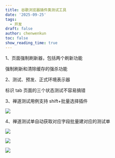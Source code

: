 ```yaml
---
title: 谷歌浏览器插件类测试工具
date: '2025-09-25'
tags:
  - 开发
draft: false
author: chenwenkun
toc: false
show_reading_time: true
---
```

1、页面强制刷新器，包括两个刷新功能

强制刷新和清除缓存的强杀功能

2、测试、预发、正式环境表示器

标识 tab 页面的三个状态测试不容易搞错

3、禅道测试用例支持 shift+批量选择插件

![](https://prod-files-secure.s3.us-west-2.amazonaws.com/c205fb54-92b2-4987-8be3-972b67d27acc/7ca8990d-2ef0-4ad6-8256-c807dbb8b3d5/image.png?X-Amz-Algorithm=AWS4-HMAC-SHA256&X-Amz-Content-Sha256=UNSIGNED-PAYLOAD&X-Amz-Credential=ASIAZI2LB4662HEAWMKV%2F20251010%2Fus-west-2%2Fs3%2Faws4_request&X-Amz-Date=20251010T122135Z&X-Amz-Expires=3600&X-Amz-Security-Token=IQoJb3JpZ2luX2VjEFQaCXVzLXdlc3QtMiJHMEUCIQDqjxrwKbAbB3vwRYOVFi9sNjCrfkIxr6FnnLhA00jJRwIgD%2B%2Bi6lSyRIajRJGKDo9jYoWvkKAyIR8O5Opvs%2Fnlhs8qiAQI7f%2F%2F%2F%2F%2F%2F%2F%2F%2F%2FARAAGgw2Mzc0MjMxODM4MDUiDOw8p%2FYRyIocP4kyJSrcA8P3qyMoH7et%2B1DXmjXzrtqezzRXkrmcv%2B%2Fh3YU2NHZSSyAnLaiejDMTsa6Cn%2BN8%2BT2YNS5a%2BRlahJcmfbGs8bKcMmqAfb%2BuxuFNPQunMQgUt2PvEDOgMv92gFHVKR0aM0FlslQHKT3%2B0AQILWX62jJkRv7wUmYEezEhz%2FmkqG%2BtPNVm1qmKh7D3dtQGdhUaC%2BJq6Fc%2FFLWyyiARriBV1jKJe%2B266SITyNaWXqoSbtTgIm2ViaUOOnSbXV9WbBJ5YA59rZAXu1TPBKOcB6iM4NponeJBAo0hLHJD0exgwNXRcOcKpTenkZbBQ4ih%2FmiB9Nr8iPxIohvROB3O%2BZtDU8y%2BYt367hItgQvZUgOwchz8lo50A%2Bk2nPZJIDIs3oDUTgtqBU86tv%2BEnVC6p0HcGS%2FTDwmyweFm29Hj6Yt1frmMvt6Ry117vf2GV2wl9pJ4SRPi0tJ3C6mFB2%2BW%2F0JJOHbknzFOLiKn2GVGPbujhZhOqyn2ZQui%2FltWr5cWQoJiQRY8xvhEpsksZKQ1gj195yK7Dn1FJq3nhW5XqFnJ8mRC5ALaK7ED34SCvS1lFlWh%2FxAT2uo8dL3mpB%2F22Sun8XKQjDvdMqTtozOTp%2BVlHtsJHCBTmQV67RN00yWIMOjco8cGOqUBVJccm%2FUVT7YrB%2FYBeWpRC4PSSowedgs5oCT%2B7yoHH7cmBPfylKkpQ75KXAeYRPp7HrvxAWttP8UrXKm5ZXw2iIm3I%2BS0HJDHR3TBc85YaA2%2BrqCx1Mo8XF%2FpGDVgMUMo%2BuFejqD8bEJGFQlQchn%2F6Bpyk1VellbFOn83bAgArvnNTDeydfuzq4cbHOvEIL62Ywe3f6bxGTg2e%2B2I5Sci5PCKtGWF&X-Amz-Signature=de0c7eb85ab5617400a521220595d087101fc410f60d26fa7cb7a672d2b256ad&X-Amz-SignedHeaders=host&x-amz-checksum-mode=ENABLED&x-id=GetObject)

4、禅道测试单自动获取对应字段批量建对应的测试单

![](https://prod-files-secure.s3.us-west-2.amazonaws.com/c205fb54-92b2-4987-8be3-972b67d27acc/1ea39b01-dd1c-4a56-bb09-4fe87447f5c7/image.png?X-Amz-Algorithm=AWS4-HMAC-SHA256&X-Amz-Content-Sha256=UNSIGNED-PAYLOAD&X-Amz-Credential=ASIAZI2LB4662HEAWMKV%2F20251010%2Fus-west-2%2Fs3%2Faws4_request&X-Amz-Date=20251010T122135Z&X-Amz-Expires=3600&X-Amz-Security-Token=IQoJb3JpZ2luX2VjEFQaCXVzLXdlc3QtMiJHMEUCIQDqjxrwKbAbB3vwRYOVFi9sNjCrfkIxr6FnnLhA00jJRwIgD%2B%2Bi6lSyRIajRJGKDo9jYoWvkKAyIR8O5Opvs%2Fnlhs8qiAQI7f%2F%2F%2F%2F%2F%2F%2F%2F%2F%2FARAAGgw2Mzc0MjMxODM4MDUiDOw8p%2FYRyIocP4kyJSrcA8P3qyMoH7et%2B1DXmjXzrtqezzRXkrmcv%2B%2Fh3YU2NHZSSyAnLaiejDMTsa6Cn%2BN8%2BT2YNS5a%2BRlahJcmfbGs8bKcMmqAfb%2BuxuFNPQunMQgUt2PvEDOgMv92gFHVKR0aM0FlslQHKT3%2B0AQILWX62jJkRv7wUmYEezEhz%2FmkqG%2BtPNVm1qmKh7D3dtQGdhUaC%2BJq6Fc%2FFLWyyiARriBV1jKJe%2B266SITyNaWXqoSbtTgIm2ViaUOOnSbXV9WbBJ5YA59rZAXu1TPBKOcB6iM4NponeJBAo0hLHJD0exgwNXRcOcKpTenkZbBQ4ih%2FmiB9Nr8iPxIohvROB3O%2BZtDU8y%2BYt367hItgQvZUgOwchz8lo50A%2Bk2nPZJIDIs3oDUTgtqBU86tv%2BEnVC6p0HcGS%2FTDwmyweFm29Hj6Yt1frmMvt6Ry117vf2GV2wl9pJ4SRPi0tJ3C6mFB2%2BW%2F0JJOHbknzFOLiKn2GVGPbujhZhOqyn2ZQui%2FltWr5cWQoJiQRY8xvhEpsksZKQ1gj195yK7Dn1FJq3nhW5XqFnJ8mRC5ALaK7ED34SCvS1lFlWh%2FxAT2uo8dL3mpB%2F22Sun8XKQjDvdMqTtozOTp%2BVlHtsJHCBTmQV67RN00yWIMOjco8cGOqUBVJccm%2FUVT7YrB%2FYBeWpRC4PSSowedgs5oCT%2B7yoHH7cmBPfylKkpQ75KXAeYRPp7HrvxAWttP8UrXKm5ZXw2iIm3I%2BS0HJDHR3TBc85YaA2%2BrqCx1Mo8XF%2FpGDVgMUMo%2BuFejqD8bEJGFQlQchn%2F6Bpyk1VellbFOn83bAgArvnNTDeydfuzq4cbHOvEIL62Ywe3f6bxGTg2e%2B2I5Sci5PCKtGWF&X-Amz-Signature=78771552cf75d92ac7d42905c32cf436f64c0b14054719101de634e2267985cf&X-Amz-SignedHeaders=host&x-amz-checksum-mode=ENABLED&x-id=GetObject)

![](https://prod-files-secure.s3.us-west-2.amazonaws.com/c205fb54-92b2-4987-8be3-972b67d27acc/fa727f1d-546c-42aa-9508-d8d3d1275bcd/image.png?X-Amz-Algorithm=AWS4-HMAC-SHA256&X-Amz-Content-Sha256=UNSIGNED-PAYLOAD&X-Amz-Credential=ASIAZI2LB4662HEAWMKV%2F20251010%2Fus-west-2%2Fs3%2Faws4_request&X-Amz-Date=20251010T122135Z&X-Amz-Expires=3600&X-Amz-Security-Token=IQoJb3JpZ2luX2VjEFQaCXVzLXdlc3QtMiJHMEUCIQDqjxrwKbAbB3vwRYOVFi9sNjCrfkIxr6FnnLhA00jJRwIgD%2B%2Bi6lSyRIajRJGKDo9jYoWvkKAyIR8O5Opvs%2Fnlhs8qiAQI7f%2F%2F%2F%2F%2F%2F%2F%2F%2F%2FARAAGgw2Mzc0MjMxODM4MDUiDOw8p%2FYRyIocP4kyJSrcA8P3qyMoH7et%2B1DXmjXzrtqezzRXkrmcv%2B%2Fh3YU2NHZSSyAnLaiejDMTsa6Cn%2BN8%2BT2YNS5a%2BRlahJcmfbGs8bKcMmqAfb%2BuxuFNPQunMQgUt2PvEDOgMv92gFHVKR0aM0FlslQHKT3%2B0AQILWX62jJkRv7wUmYEezEhz%2FmkqG%2BtPNVm1qmKh7D3dtQGdhUaC%2BJq6Fc%2FFLWyyiARriBV1jKJe%2B266SITyNaWXqoSbtTgIm2ViaUOOnSbXV9WbBJ5YA59rZAXu1TPBKOcB6iM4NponeJBAo0hLHJD0exgwNXRcOcKpTenkZbBQ4ih%2FmiB9Nr8iPxIohvROB3O%2BZtDU8y%2BYt367hItgQvZUgOwchz8lo50A%2Bk2nPZJIDIs3oDUTgtqBU86tv%2BEnVC6p0HcGS%2FTDwmyweFm29Hj6Yt1frmMvt6Ry117vf2GV2wl9pJ4SRPi0tJ3C6mFB2%2BW%2F0JJOHbknzFOLiKn2GVGPbujhZhOqyn2ZQui%2FltWr5cWQoJiQRY8xvhEpsksZKQ1gj195yK7Dn1FJq3nhW5XqFnJ8mRC5ALaK7ED34SCvS1lFlWh%2FxAT2uo8dL3mpB%2F22Sun8XKQjDvdMqTtozOTp%2BVlHtsJHCBTmQV67RN00yWIMOjco8cGOqUBVJccm%2FUVT7YrB%2FYBeWpRC4PSSowedgs5oCT%2B7yoHH7cmBPfylKkpQ75KXAeYRPp7HrvxAWttP8UrXKm5ZXw2iIm3I%2BS0HJDHR3TBc85YaA2%2BrqCx1Mo8XF%2FpGDVgMUMo%2BuFejqD8bEJGFQlQchn%2F6Bpyk1VellbFOn83bAgArvnNTDeydfuzq4cbHOvEIL62Ywe3f6bxGTg2e%2B2I5Sci5PCKtGWF&X-Amz-Signature=b8defc4ca95ea844bc13b73519b6912f2636251bda491dc632277a77709648df&X-Amz-SignedHeaders=host&x-amz-checksum-mode=ENABLED&x-id=GetObject)

![](https://prod-files-secure.s3.us-west-2.amazonaws.com/c205fb54-92b2-4987-8be3-972b67d27acc/2a374ca8-3be3-4978-8ee1-2331f1db0267/image.png?X-Amz-Algorithm=AWS4-HMAC-SHA256&X-Amz-Content-Sha256=UNSIGNED-PAYLOAD&X-Amz-Credential=ASIAZI2LB4662HEAWMKV%2F20251010%2Fus-west-2%2Fs3%2Faws4_request&X-Amz-Date=20251010T122135Z&X-Amz-Expires=3600&X-Amz-Security-Token=IQoJb3JpZ2luX2VjEFQaCXVzLXdlc3QtMiJHMEUCIQDqjxrwKbAbB3vwRYOVFi9sNjCrfkIxr6FnnLhA00jJRwIgD%2B%2Bi6lSyRIajRJGKDo9jYoWvkKAyIR8O5Opvs%2Fnlhs8qiAQI7f%2F%2F%2F%2F%2F%2F%2F%2F%2F%2FARAAGgw2Mzc0MjMxODM4MDUiDOw8p%2FYRyIocP4kyJSrcA8P3qyMoH7et%2B1DXmjXzrtqezzRXkrmcv%2B%2Fh3YU2NHZSSyAnLaiejDMTsa6Cn%2BN8%2BT2YNS5a%2BRlahJcmfbGs8bKcMmqAfb%2BuxuFNPQunMQgUt2PvEDOgMv92gFHVKR0aM0FlslQHKT3%2B0AQILWX62jJkRv7wUmYEezEhz%2FmkqG%2BtPNVm1qmKh7D3dtQGdhUaC%2BJq6Fc%2FFLWyyiARriBV1jKJe%2B266SITyNaWXqoSbtTgIm2ViaUOOnSbXV9WbBJ5YA59rZAXu1TPBKOcB6iM4NponeJBAo0hLHJD0exgwNXRcOcKpTenkZbBQ4ih%2FmiB9Nr8iPxIohvROB3O%2BZtDU8y%2BYt367hItgQvZUgOwchz8lo50A%2Bk2nPZJIDIs3oDUTgtqBU86tv%2BEnVC6p0HcGS%2FTDwmyweFm29Hj6Yt1frmMvt6Ry117vf2GV2wl9pJ4SRPi0tJ3C6mFB2%2BW%2F0JJOHbknzFOLiKn2GVGPbujhZhOqyn2ZQui%2FltWr5cWQoJiQRY8xvhEpsksZKQ1gj195yK7Dn1FJq3nhW5XqFnJ8mRC5ALaK7ED34SCvS1lFlWh%2FxAT2uo8dL3mpB%2F22Sun8XKQjDvdMqTtozOTp%2BVlHtsJHCBTmQV67RN00yWIMOjco8cGOqUBVJccm%2FUVT7YrB%2FYBeWpRC4PSSowedgs5oCT%2B7yoHH7cmBPfylKkpQ75KXAeYRPp7HrvxAWttP8UrXKm5ZXw2iIm3I%2BS0HJDHR3TBc85YaA2%2BrqCx1Mo8XF%2FpGDVgMUMo%2BuFejqD8bEJGFQlQchn%2F6Bpyk1VellbFOn83bAgArvnNTDeydfuzq4cbHOvEIL62Ywe3f6bxGTg2e%2B2I5Sci5PCKtGWF&X-Amz-Signature=09dd3a2796a61c6838ed2418653692d55a33a5799a0de95417290932e4636e68&X-Amz-SignedHeaders=host&x-amz-checksum-mode=ENABLED&x-id=GetObject)

